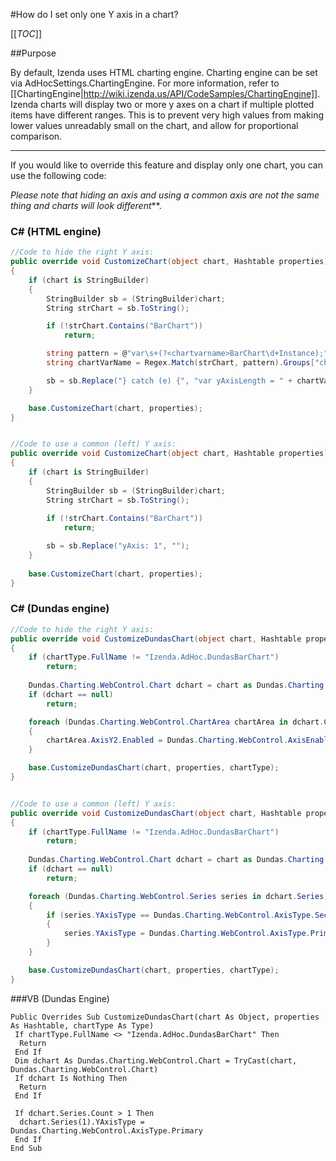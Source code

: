 #How do I set only one Y axis in a chart?

[[_TOC_]]

##Purpose

By default, Izenda uses HTML charting engine. Charting engine can be set via AdHocSettings.ChartingEngine. For more information, refer to [[ChartingEngine|http://wiki.izenda.us/API/CodeSamples/ChartingEngine]].
Izenda charts will display two or more y axes on a chart if multiple plotted items have different ranges. This is to prevent very high values from making lower values unreadably small on the chart, and allow for proportional comparison.

---


If you would like to override this feature and display only one chart, you can use the following code:

_Please note that hiding an axis and using a common axis are not the same thing and charts will look different_**.

### C# (HTML engine)

```csharp
//Code to hide the right Y axis:
public override void CustomizeChart(object chart, Hashtable properties)
{
	if (chart is StringBuilder)
	{
		StringBuilder sb = (StringBuilder)chart;
		String strChart = sb.ToString();

		if (!strChart.Contains("BarChart"))
			return;

		string pattern = @"var\s+(?<chartvarname>BarChart\d+Instance);";
		string chartVarName = Regex.Match(strChart, pattern).Groups["chartvarname"].Value;

		sb = sb.Replace("} catch (e) {", "var yAxisLength = " + chartVarName + ".yAxis.length; if(yAxisLength > 1){ for(var i = 1; i < yAxisLength; ++i){" + chartVarName + ".options.yAxis[i].labels.enabled = false; " + chartVarName + ".options.yAxis[i].title.text = null; " + chartVarName + ".yAxis[i].update();}}} catch (e) {");
	}

	base.CustomizeChart(chart, properties);
}


//Сode to use a common (left) Y axis:
public override void CustomizeChart(object chart, Hashtable properties)
{
	if (chart is StringBuilder)
	{
		StringBuilder sb = (StringBuilder)chart;
		String strChart = sb.ToString();
		
		if (!strChart.Contains("BarChart"))
			return;

		sb = sb.Replace("yAxis: 1", "");
	}
		
	base.CustomizeChart(chart, properties);
}

```


### C# (Dundas engine)
```csharp
//Code to hide the right Y axis:
public override void CustomizeDundasChart(object chart, Hashtable properties, Type chartType)
{
	if (chartType.FullName != "Izenda.AdHoc.DundasBarChart")
		return;
	
	Dundas.Charting.WebControl.Chart dchart = chart as Dundas.Charting.WebControl.Chart;
	if (dchart == null)
		return;

	foreach (Dundas.Charting.WebControl.ChartArea chartArea in dchart.ChartAreas)
	{
		chartArea.AxisY2.Enabled = Dundas.Charting.WebControl.AxisEnabled.False;
	}

	base.CustomizeDundasChart(chart, properties, chartType);
}


//Сode to use a common (left) Y axis:
public override void CustomizeDundasChart(object chart, Hashtable properties, Type chartType)
{
	if (chartType.FullName != "Izenda.AdHoc.DundasBarChart")
		return;
		
	Dundas.Charting.WebControl.Chart dchart = chart as Dundas.Charting.WebControl.Chart;
	if (dchart == null)
		return;

	foreach (Dundas.Charting.WebControl.Series series in dchart.Series)
	{
		if (series.YAxisType == Dundas.Charting.WebControl.AxisType.Secondary)
		{
			series.YAxisType = Dundas.Charting.WebControl.AxisType.Primary;
		}
	}

	base.CustomizeDundasChart(chart, properties, chartType);
}

```



###VB (Dundas Engine)
```visualbasic
Public Overrides Sub CustomizeDundasChart(chart As Object, properties As Hashtable, chartType As Type)
 If chartType.FullName <> "Izenda.AdHoc.DundasBarChart" Then
  Return
 End If
 Dim dchart As Dundas.Charting.WebControl.Chart = TryCast(chart, Dundas.Charting.WebControl.Chart)
 If dchart Is Nothing Then
  Return
 End If

 If dchart.Series.Count > 1 Then
  dchart.Series(1).YAxisType = Dundas.Charting.WebControl.AxisType.Primary
 End If
End Sub
```